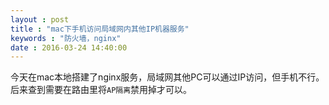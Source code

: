 ```yaml
---
layout : post
title : "mac下手机访问局域网内其他IP机器服务"
keywords : "防火墙，nginx"
date : 2016-03-24 14:40:00
---
```

今天在mac本地搭建了nginx服务，局域网其他PC可以通过IP访问，但手机不行。后来查到需要在路由里将`AP隔离`禁用掉才可以。
